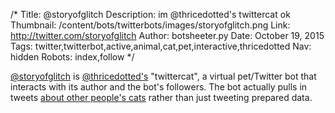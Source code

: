 /*
Title: @storyofglitch
Description: im @thricedotted's twittercat ok
Thumbnail: /content/bots/twitterbots/images/storyofglitch.png
Link: http://twitter.com/storyofglitch
Author: botsheeter.py
Date: October 19, 2015
Tags: twitter,twitterbot,active,animal,cat,pet,interactive,thricedotted
Nav: hidden
Robots: index,follow
*/

[@storyofglitch](https://twitter.com/storyofglitch) is [@thricedotted's](https://twitter.com/thricedotted) "twittercat", a virtual pet/Twitter bot that interacts with its author and the bot's followers. The bot actually pulls in tweets [about other people's cats](https://twitter.com/inky/status/476871915370729472) rather than just tweeting prepared data.

